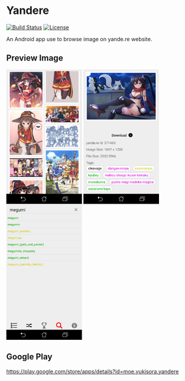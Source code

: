 # Yandere

[![Build Status](https://img.shields.io/travis/cakephp/app/master.svg?style=flat-square)](https://travis-ci.org/cakephp/app)
[![License](https://img.shields.io/packagist/l/cakephp/app.svg?style=flat-square)](https://packagist.org/packages/cakephp/app)

An Android app use to browse image on yande.re website.

## Preview Image

<img src="images/preview1.png" alt="preview1" style="width: 200px;"/>

<img src="images/preview2.png" alt="preview2" style="width: 200px;"/>

<img src="images/preview3.png" alt="preview3" style="width: 200px;"/>

## Google Play

https://play.google.com/store/apps/details?id=moe.yukisora.yandere
